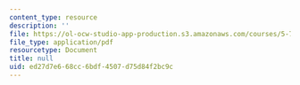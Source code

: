 ```yaml
---
content_type: resource
description: ''
file: https://ol-ocw-studio-app-production.s3.amazonaws.com/courses/5-73-quantum-mechanics-i-fall-2018/ed27d7e668cc6bdf4507d75d84f2bc9c_MIT5_73F18_Lec23.pdf
file_type: application/pdf
resourcetype: Document
title: null
uid: ed27d7e6-68cc-6bdf-4507-d75d84f2bc9c
---
```


